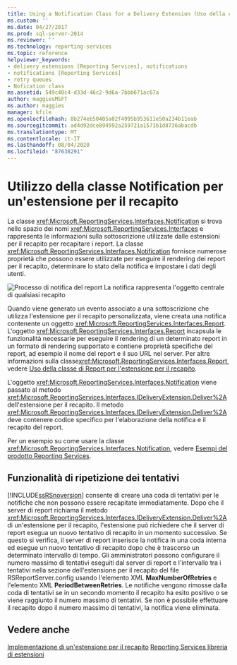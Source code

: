 ```yaml
---
title: Using a Notification Class for a Delivery Extension (Uso della classe Notification per un'estensione per il recapito) | Microsoft Docs
ms.custom: ''
ms.date: 04/27/2017
ms.prod: sql-server-2014
ms.reviewer: ''
ms.technology: reporting-services
ms.topic: reference
helpviewer_keywords:
- delivery extensions [Reporting Services], notifications
- notifications [Reporting Services]
- retry queues
- Nofication class
ms.assetid: 549c40c4-d33d-46c2-9d6a-7bbb671ac67a
author: maggiesMSFT
ms.author: maggies
manager: kfile
ms.openlocfilehash: 8b274eb50405a02f4995b953611e50a234b11eab
ms.sourcegitcommit: ad4d92dce894592a259721a1571b1d8736abacdb
ms.translationtype: MT
ms.contentlocale: it-IT
ms.lasthandoff: 08/04/2020
ms.locfileid: "87638291"
---
```

# <a name="using-a-notification-class-for-a-delivery-extension"></a>Utilizzo della classe Notification per un'estensione per il recapito
  La classe <xref:Microsoft.ReportingServices.Interfaces.Notification> si trova nello spazio dei nomi <xref:Microsoft.ReportingServices.Interfaces> e rappresenta le informazioni sulla sottoscrizione utilizzate dalle estensioni per il recapito per recapitare i report. La classe <xref:Microsoft.ReportingServices.Interfaces.Notification> fornisce numerose proprietà che possono essere utilizzate per eseguire il rendering dei report per il recapito, determinare lo stato della notifica e impostare i dati degli utenti.

 ![Processo di notifica del report](../../media/bk-ext-03.gif "Processo di notifica dei report") La notifica rappresenta l'oggetto centrale di qualsiasi recapito

 Quando viene generato un evento associato a una sottoscrizione che utilizza l'estensione per il recapito personalizzata, viene creata una notifica contenente un oggetto <xref:Microsoft.ReportingServices.Interfaces.Report>. L'oggetto <xref:Microsoft.ReportingServices.Interfaces.Report> incapsula le funzionalità necessarie per eseguire il rendering di un determinato report in un formato di rendering supportato e contiene proprietà specifiche del report, ad esempio il nome del report e il suo URL nel server. Per altre informazioni sulla classe<xref:Microsoft.ReportingServices.Interfaces.Report>, vedere [Uso della classe di Report per l'estensione per il recapito](../delivery-extension/using-the-report-class-for-a-delivery-extension.md).

 L'oggetto <xref:Microsoft.ReportingServices.Interfaces.Notification> viene passato al metodo <xref:Microsoft.ReportingServices.Interfaces.IDeliveryExtension.Deliver%2A> dell'estensione per il recapito. Il metodo <xref:Microsoft.ReportingServices.Interfaces.IDeliveryExtension.Deliver%2A> deve contenere codice specifico per l'elaborazione della notifica e il recapito del report.

 Per un esempio su come usare la classe <xref:Microsoft.ReportingServices.Interfaces.Notification>, vedere [ Esempi del prodotto Reporting Services](https://go.microsoft.com/fwlink/?LinkId=177889).

## <a name="retry-functionality"></a>Funzionalità di ripetizione dei tentativi
 [!INCLUDE[ssRSnoversion](../../../includes/ssrsnoversion-md.md)] consente di creare una coda di tentativi per le notifiche che non possono essere recapitate immediatamente. Dopo che il server di report richiama il metodo <xref:Microsoft.ReportingServices.Interfaces.IDeliveryExtension.Deliver%2A> di un'estensione per il recapito, l'estensione può richiedere che il server di report esegua un nuovo tentativo di recapito in un momento successivo. Se questo si verifica, il server di report inserisce la notifica in una coda interna ed esegue un nuovo tentativo di recapito dopo che è trascorso un determinato intervallo di tempo. Gli amministratori possono configurare il numero massimo di tentativi eseguiti dal server di report e l'intervallo tra i tentativi nella sezione dell'estensione per il recapito del file RSReportServer.config usando l'elemento XML **MaxNumberOfRetries** e l'elemento XML **PeriodBetweenRetries**. Le notifiche vengono rimosse dalla coda di tentativi se in un secondo momento il recapito ha esito positivo o se viene raggiunto il numero massimo di tentativi. Se non è possibile effettuare il recapito dopo il numero massimo di tentativi, la notifica viene eliminata.

## <a name="see-also"></a>Vedere anche
 [Implementazione di un'estensione per il recapito](../delivery-extension/implementing-a-delivery-extension.md) [Reporting Services libreria di estensioni](../reporting-services-extension-library.md)


